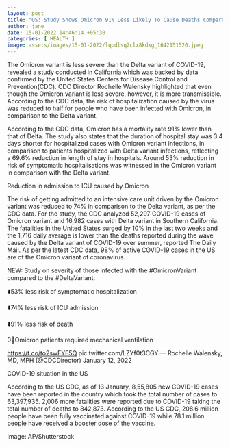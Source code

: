```yaml
---
layout: post
title: "US: Study Shows Omicron 91% Less Likely To Cause Deaths Compared To Delta Variant Of COVID"
author: jane 
date: 15-01-2022 14:46:14 +05:30 
categories: [ HEALTH ] 
image: assets/images/15-01-2022/lqodlsq2clx8kdkg_1642151520.jpeg
---
```

The Omicron variant is less severe than the Delta variant of COVID-19, revealed a study conducted in California which was backed by data confirmed by the United States Centers for Disease Control and Prevention(CDC). CDC Director Rochelle Walensky highlighted that even though the Omicron variant is less severe, however, it is more transmissible. According to the CDC data, the risk of hospitalization caused by the virus was reduced to half for people who have been infected with Omicron, in comparison to the Delta variant.

According to the CDC data, Omicron has a mortality rate 91% lower than that of Delta. The study also states that the duration of hospital stay was 3.4 days shorter for hospitalized cases with Omicron variant infections, in comparison to patients hospitalized with Delta variant infections, reflecting a 69.6% reduction in length of stay in hospitals. Around 53% reduction in risk of symptomatic hospitalisations was witnessed in the Omicron variant in comparison with the Delta variant.

Reduction in admission to ICU caused by Omicron

The risk of getting admitted to an intensive care unit driven by the Omicron variant was reduced to 74% in comparison to the Delta variant, as per the CDC data. For the study, the CDC analyzed 52,297 COVID-19 cases of Omicron variant and 16,982 cases with Delta variant in Southern California. The fatalities in the United States surged by 10% in the last two weeks and the 1,716 daily average is lower than the deaths reported during the wave caused by the Delta variant of COVID-19 over summer, reported The Daily Mail. As per the latest CDC data, 98% of active COVID-19 cases in the US are of the Omicron variant of coronavirus.

NEW: Study on severity of those infected with the #OmicronVariant compared to the #DeltaVariant:

⬇️53% less risk of symptomatic hospitalization

⬇️74% less risk of ICU admission

⬇️91% less risk of death

0⃣Omicron patients required mechanical ventilation

https://t.co/to2swFYF5Q pic.twitter.com/LZYf0t3CGY — Rochelle Walensky, MD, MPH (@CDCDirector) January 12, 2022

COVID-19 situation in the US

According to the US CDC, as of 13 January, 8,55,805 new COVID-19 cases have been reported in the country which took the total number of cases to 63,397,935. 2,006 more fatalities were reported due to COVID-19 taking the total number of deaths to 842,873. According to the US CDC, 208.6 million people have been fully vaccinated against COVID-19 while 78.1 million people have received a booster dose of the vaccine.

Image: AP/Shutterstock